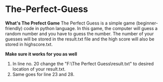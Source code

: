 # The-Perfect-Guess
**What's The Prefect Game**
The Perfect Guess is a simple game (beginner-friendly) code in python language.
In this game, the computer will guess a random number and you have to guess the number.
The number of your guesses will be stored in the result.txt file and the high score will also be stored in highscore.txt.

**Make sure it works for you as well**
1. In line no. 20 change the "F:\\The Perfect Guess\\result.txt" to desired location of your result.txt.
2. Same goes for line 23 and 28.
